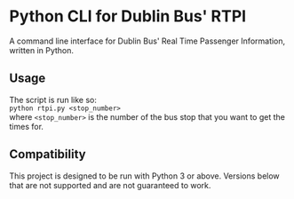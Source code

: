 # Python CLI for Dublin Bus' RTPI

A command line interface for Dublin Bus' Real Time Passenger Information, written in Python.

## Usage
The script is run like so:  
`python rtpi.py <stop_number>`  
where `<stop_number>` is the number of the bus stop that you want to get the times for.

## Compatibility
This project is designed to be run with Python 3 or above. Versions below that are not supported and are not guaranteed to work.
